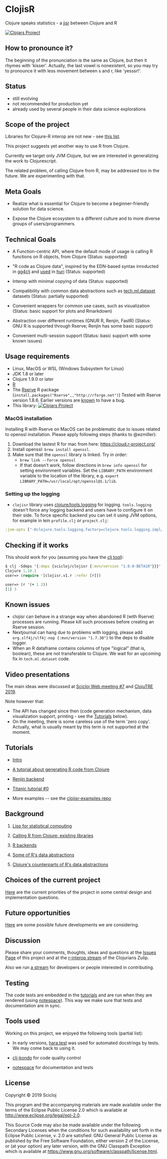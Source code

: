 # ClojisR

Clojure speaks statistics - a [jisr](https://en.wiktionary.org/wiki/جسر) between Clojure and R

[![Clojars Project](https://img.shields.io/clojars/v/scicloj/clojisr.svg)](https://clojars.org/scicloj/clojisr)

## How to pronounce it?

The beginning of the pronunciation is the same as Clojure, but then it rhymes with 'kisser'. Actually, the last vowel is nonexistent, so you may try to pronounce it with less movement between s and r, like 'yesssr!'.

## Status

- still evolving
- not recommended for production yet
- already used by several people in their data science explorations

## Scope of the project

Libraries for Clojure-R interop are not new - see [this list](doc/existing_libraries.md).

This project suggests yet another way to use R from Clojure.

Currently we target only JVM Clojure, but we are interested in generalizing the work to Clojurescript.

The related problem, of calling Clojure from R, may be addressed too in the future. We are experimenting with that.

## Meta Goals

  * Realize what is essential for Clojure to become a beginner-friendly solution for data science.
  
  * Expose the Clojure ecosystem to a different culture and to more diverse groups of users/programmers.

## Technical Goals

  * A Function-centric API, where the default mode of usage is calling R functions on R objects, from Clojure (Status: supported)

  * "R code as Clojure data", inspired by the EDN-based syntax inroducted in [gg4clj](https://github.com/JonyEpsilon/gg4clj) and [used](https://github.com/sbelak/huri/blob/master/src/huri/plot.clj#L299) in [huri](https://github.com/sbelak/huri) (Status: supported)

  * Interop with minimal copying of data (Status: supported)

  * Compatibility with common data abstractions such as [tech.ml.dataset](https://github.com/techascent/tech.ml.dataset) datasets (Status: partially supported) 

  * Convenient wrappers for common use cases, such as visualization (Status: basic support for plots and Rmarkdown)
 
  * Abstraction over different runtimes (GNUR R, Renjin, FastR) (Status: GNU R is supported through Rserve; Renjin has some basic support)

  * Convenient multi-session support (Status: basic support with some known issues)

## Usage requirements

* Linux, MacOS or WSL (Windows Subsystem for Linux)
* JDK 1.8 or later
* Clojure 1.9.0 or later
* [R](https://www.r-project.org)
* The [Rserve](https://cran.r-project.org/web/packages/Rserve/index.html) R package (`install.packages("Rserve",,"http://rforge.net")`)
Tested with Rserve version 1.8.6. Earlier versions are [known](https://stackoverflow.com/questions/50410289/running-r-script-from-java-rconnection-eval-exception/50622263#50622263) to have a bug.
* This library: [![Clojars Project](https://img.shields.io/clojars/v/scicloj/clojisr.svg)](https://clojars.org/scicloj/clojisr)

### MacOS installation

Installing R with Rserve on MacOS can be problematic due to issues related to openssl installation. Please apply following steps (thanks to @ezmiller):

1. Download the lastest R for mac from here: https://cloud.r-project.org/
2. Install openssl: `brew install openssl`.
3. Make sure that the `openssl` library is linked. Try in order:
   * `brew link --force openssl`
   * If that doesn't work, follow directions in `brew info openssl` for setting environment variables. Set the `LIBRARY_PATH` environment variable to the location of the library, e.g. `export LIBRARY_PATH=/usr/local/opt/openssl@1.1/lib`.

### Setting up the logging

* `clojisr` library uses [clojure/tools.logging](https://github.com/clojure/tools.logging) for logging. `tools.logging` doesn't force any logging backend and users have to configure it on their side. To force specific backend you can set it using JVM options, for example in lein `profile.clj` or `project.clj`:

```clj
:jvm-opts ["-Dclojure.tools.logging.factory=clojure.tools.logging.impl/jul-factory"]
```

## Checking if it works

This should work for you (assuming you have the [clj tool](https://clojure.org/guides/getting_started)):

```clj
$ clj -Sdeps '{:deps {scicloj/clojisr {:mvn/version "1.0.0-BETA10"}}}'
Clojure 1.10.1
user=> (require '[clojisr.v1.r :refer [r]])

user=> (r '(+ 1 2))
[1] 3
```

## Known issues

* clojisr can behave in a strange way when abandoned R (with Rserve) processes are running. Please kill such processes before creating an Rserve session.
* Nextjournal can hang due to problems with logging, please add ` org.slf4j/slf4j-nop {:mvn/version "1.7.30"}` to the deps to disable logger.
* When an R dataframe contains columns of type "logical" (that is, boolean), these are not transferable to Clojure. We wait for an upcoming fix in `tech.ml.dataset` code.


## Video presentations

The main ideas were discussed at [Scicloj Web meeting #7](https://www.youtube.com/watch?v=XoVX2Ezi_YM) and [ClojuTRE 2019](https://www.youtube.com/watch?v=A55jO02ZKcg).

Note however that:
- The API has changed since then (code generation mechanism, data visualization support, printing - see the [Tutorials](#Tutorials) below).
- On the meeting, there is some careless use of the term 'zero copy'. Actually, what is usually meant by this term is not supported at the moment.

## Tutorials

* [Intro](https://scicloj.github.io/clojisr/doc/clojisr/v1/tutorial-test/)

* [A tutorial about generating R code from Clojure](https://scicloj.github.io/clojisr/doc/clojisr/v1/codegen-test/)

* [Renjin backend](https://scicloj.github.io/clojisr/doc/clojisr/v1/renjin-test/)

* [Titanic tutorial #0](https://scicloj.github.io/clojisr/doc/clojisr/v1/titanic0-test/)

* More examples -- see the [clojisr-examples repo](https://github.com/scicloj/clojisr-examples#list-of-examples)

## Background

1. [Lisp for statistical computing](doc/lisp_for_stats.md)

2. [Calling R from Clojure: existing libraries](doc/existing_libraries.md)

3. [R backends](doc/r_backends.md)

4. [Some of R's data abstractions](doc/r_data_abstractions.md)

5. [Clojure's counterparts of R's data abstractions](doc/clojure_counterparts.md)

## Choices of the current project

[Here](doc/choices.md) are the current priorities of the project in some central design and implementation questions.


## Future opportunities

[Here](doc/future.md) are some possible future developments we are considering.


## Discussion

Please share your comments, thoughts, ideas and questions at the [Issues Page](https://github.com/scicloj/clojisr/issues) of this project and at the [r-interop stream](https://clojurians.zulipchat.com/#narrow/stream/204621-r-interop) of the Clojurians Zulip.

Also we run [a stream](https://clojurians.zulipchat.com/#narrow/stream/224816-clojisr-dev) for developers or people interested in contributing.

## Testing

The code tests are embedded in the [tutorials](#tutorials) and are run when they are rendered (using [notespace](https://github.com/scicloj/notespace)). This way we make sure that tests and documentation are in sync.

## Tools used

Working on this project, we enjoyed the following tools (partial list):

* In early versions, [hara.test](https://cljdoc.org/d/hara/test/3.0.7) was used for automated docstrings by tests. We may come back to using it.

* [clj-kondo](https://github.com/borkdude/clj-kondo) for code quality control

* [notespace](https://github.com/scicloj/notespace) for documentation and tests

## License

Copyright © 2019 Scicloj 

This program and the accompanying materials are made available under the
terms of the Eclipse Public License 2.0 which is available at
http://www.eclipse.org/legal/epl-2.0.

This Source Code may also be made available under the following Secondary
Licenses when the conditions for such availability set forth in the Eclipse
Public License, v. 2.0 are satisfied: GNU General Public License as published by
the Free Software Foundation, either version 2 of the License, or (at your
option) any later version, with the GNU Classpath Exception which is available
at https://www.gnu.org/software/classpath/license.html.
